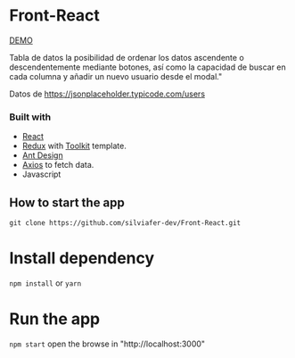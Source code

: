 # Front-React

[DEMO](https://front-react-five.vercel.app/)

Tabla de datos la posibilidad de ordenar los datos ascendente o descendentemente mediante botones, así como la capacidad de buscar en cada columna y añadir un nuevo usuario desde el modal."

Datos de https://jsonplaceholder.typicode.com/users

### Built with

- [React](https://github.com/facebook/create-react-app)
- [Redux](https://redux.js.org/) with [Toolkit](https://redux-toolkit.js.org/) template.
- [Ant Design]('https://ant.design/')
- [Axios](https://www.npmjs.com/package/axios) to fetch data.
- Javascript

## How to start the app

`git clone https://github.com/silviafer-dev/Front-React.git`

# Install dependency

`npm install` or `yarn`

# Run the app

`npm start` open the browse in "http://localhost:3000"
